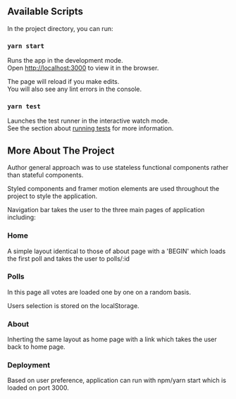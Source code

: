 ## Available Scripts

In the project directory, you can run:

### `yarn start`

Runs the app in the development mode.<br />
Open [http://localhost:3000](http://localhost:3000) to view it in the browser.

The page will reload if you make edits.<br />
You will also see any lint errors in the console.

### `yarn test`

Launches the test runner in the interactive watch mode.<br />
See the section about [running tests](https://facebook.github.io/create-react-app/docs/running-tests) for more information.

## More About The Project

Author general approach was to use stateless functional components rather than stateful components.

Styled components and framer motion elements are used throughout the project to style the application.

Navigation bar takes the user to the three main pages of application including:

### Home

A simple layout identical to those of about page with a 'BEGIN' which loads the first poll and takes the user to polls/:id

### Polls

In this page all votes are loaded one by one on a random basis. 

Users selection is stored on the localStorage.

### About

Inherting the same layout as home page with a link which takes the user back to home page.


### Deployment

Based on user preference, application can run with npm/yarn start which is loaded on port 3000.